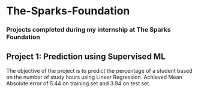 # The-Sparks-Foundation
### Projects completed during my internship at The Sparks Foundation

## Project 1: Prediction using Supervised ML
The objective of the project is to predict the percentage of a student based on the number of study hours using Linear Regression.
Achieved Mean Absolute error of 5.44 on training set and 3.94 on test set.

